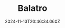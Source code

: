 ---
title: "Balatro"
id: 2379780
date: 2024-11-13T20:46:34.060Z
link: games/steam/recent/balatro
image: http://media.steampowered.com/steamcommunity/public/images/apps/2379780/b6018068070ab0e23561694c11f7950dd6f4c752.jpg
playtime_2weeks: 353
playtime_forever: 1769
playtime_windows_forever: 0
playtime_mac_forever: 0
playtime_linux_forever: 1769
playtime_deck_forever: 1769
---